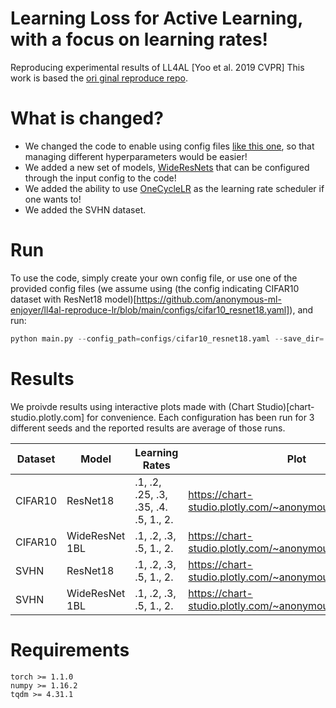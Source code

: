 # Learning Loss for Active Learning, with a focus on learning rates!
Reproducing experimental results of LL4AL [Yoo et al. 2019 CVPR]
This work is based the [ori ginal reproduce repo](https://github.com/Mephisto405/Learning-Loss-for-Active-Learning).

# What is changed?
* We changed the code to enable using config files [like this one](https://github.com/anonymous-ml-enjoyer/ll4al-reproduce-lr/blob/main/configs/cifar10_resnet18.yaml), so that managing different hyperparameters would be easier!
* We added a new set of models, [WideResNets](https://github.com/anonymous-ml-enjoyer/ll4al-reproduce-lr/blob/main/models/wide_resnet.py) that can be configured through the input config to the code!
* We added the ability to use [OneCycleLR](https://pytorch.org/docs/stable/generated/torch.optim.lr_scheduler.OneCycleLR.html) as the learning rate scheduler if one wants to!
* We added the SVHN dataset.

# Run

To use the code, simply create your own config file, or use one of the provided config files (we assume using (the config indicating CIFAR10 dataset with ResNet18 model)[https://github.com/anonymous-ml-enjoyer/ll4al-reproduce-lr/blob/main/configs/cifar10_resnet18.yaml]), and run:
```python
python main.py --config_path=configs/cifar10_resnet18.yaml --save_dir=.
```

# Results
We proivde results using interactive plots made with (Chart Studio)[chart-studio.plotly.com] for convenience. Each configuration has been run for 3 different seeds and the reported results are average of those runs.

| **Dataset** | **Model**      | **Learning Rates**                   | **Plot**                                                   |
|-------------|----------------|--------------------------------------|------------------------------------------------------------|
| CIFAR10     | ResNet18       | .1, .2, .25, .3, .35, .4. .5, 1., 2. | https://chart-studio.plotly.com/~anonymous.ml.enjoyer/1/ |
| CIFAR10     | WideResNet 1BL | .1, .2, .3, .5, 1., 2.               | https://chart-studio.plotly.com/~anonymous.ml.enjoyer/11/  |
| SVHN        | ResNet18       | .1, .2, .3, .5, 1., 2.               | https://chart-studio.plotly.com/~anonymous.ml.enjoyer/7    |
| SVHN        | WideResNet 1BL | .1, .2, .3, .5, 1., 2.               | https://chart-studio.plotly.com/~anonymous.ml.enjoyer/9/ |


# Requirements
```
torch >= 1.1.0
numpy >= 1.16.2
tqdm >= 4.31.1
```

